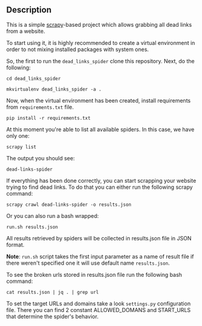 ## Description

This is a simple [scrapy](https://scrapy.org/)-based project which allows grabbing all dead links from a website.

To start using it, it is highly recommended to create a virtual environment in order to not mixing installed packages with system ones.

So, the first to run the `dead_links_spider` clone this repository. Next, do the following:

`cd dead_links_spider`

`mkvirtualenv dead_links_spider -a .`

Now, when the virtual environment has been created, install requirements from `requirements.txt` file.

`pip install -r requirements.txt`

At this moment you're able to list all available spiders. In this case, we have only one:

`scrapy list`

The output you should see:

`dead-links-spider`

If everything has been done correctly, you can start scrapping your website trying to find dead links. To do that you can either run the following scrapy command:

`scrapy crawl dead-links-spider -o results.json`

Or you can also run a bash wrapped:

`run.sh results.json`

All results retrieved by spiders will be collected in results.json file in JSON format.

**Note**: `run.sh` script takes the first input parameter as a name of result file if there weren't specified one it will use default name `results.json`.

To see the broken urls stored in results.json file run the following bash command:

`cat results.json | jq . | grep url`

To set the target URLs and domains take a look `settings.py` configuration file. There you can find 2 constant ALLOWED_DOMANS and START_URLS that determine the spider's behavior.
